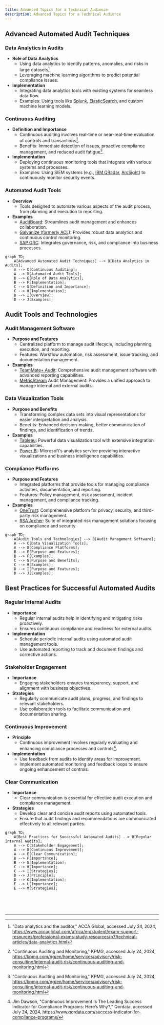 ```yaml
---
title: Advanced Topics for a Technical Audience
description: Advanced Topics for a Technical Audience
---
```




## Advanced Automated Audit Techniques

### Data Analytics in Audits
- **Role of Data Analytics**
  - Using data analytics to identify patterns, anomalies, and risks in large datasets[^1].
  - Leveraging machine learning algorithms to predict potential compliance issues.
- **Implementation**
  - Integrating data analytics tools with existing systems for seamless data flow.
  - Examples: Using tools like [Splunk](https://www.splunk.com/), [ElasticSearch](https://www.elastic.co/), and custom machine learning models.

### Continuous Auditing
- **Definition and Importance**
  - Continuous auditing involves real-time or near-real-time evaluation of controls and transactions[^2].
  - Benefits: Immediate detection of issues, proactive compliance management, and reduced audit fatigue[^3].
- **Implementation**
  - Deploying continuous monitoring tools that integrate with various systems and processes.
  - Examples: Using SIEM systems (e.g., [IBM QRadar](https://www.ibm.com/products/qradar-siem), [ArcSight](https://www.opentext.com/products/arcsight-enterprise-security-manager)) to continuously monitor security events.

### Automated Audit Tools
- **Overview**
  - Tools designed to automate various aspects of the audit process, from planning and execution to reporting.
- **Examples**
  - [AuditBoard](https://www.auditboard.com/): Streamlines audit management and enhances collaboration.
  - [Galvanize (formerly ACL)](https://www.wegalvanize.com/): Provides robust data analytics and continuous control monitoring.
  - [SAP GRC](https://www.sap.com/africa/products/financial-management/grc.html): Integrates governance, risk, and compliance into business processes.

```mermaid
graph TD;
    A[Advanced Automated Audit Techniques] --> B[Data Analytics in Audits];
    A --> C[Continuous Auditing];
    A --> D[Automated Audit Tools];
    B --> E[Role of Data Analytics];
    B --> F[Implementation];
    C --> G[Definition and Importance];
    C --> H[Implementation];
    D --> I[Overview];
    D --> J[Examples];
```

## Audit Tools and Technologies

### Audit Management Software
- **Purpose and Features**
  - Centralized platform to manage audit lifecycle, including planning, execution, and reporting.
  - Features: Workflow automation, risk assessment, issue tracking, and documentation management.
- **Examples**
  - [TeamMate+ Audit](https://www.wolterskluwer.com/en/solutions/teammate/teammate-audit): Comprehensive audit management software with advanced reporting capabilities.
  - [MetricStream](https://www.metricstream.com/) Audit Management: Provides a unified approach to manage internal and external audits.

### Data Visualization Tools
- **Purpose and Benefits**
  - Transforming complex data sets into visual representations for easier interpretation and analysis.
  - Benefits: Enhanced decision-making, better communication of findings, and identification of trends.
- **Examples**
  - [Tableau](https://www.tableau.com/): Powerful data visualization tool with extensive integration capabilities.
  - [Power BI](https://www.microsoft.com/en-us/power-platform/products/power-bi): Microsoft's analytics service providing interactive visualizations and business intelligence capabilities.

### Compliance Platforms
- **Purpose and Features**
  - Integrated platforms that provide tools for managing compliance activities, documentation, and reporting.
  - Features: Policy management, risk assessment, incident management, and compliance tracking.
- **Examples**
  - [OneTrust](https://www.onetrust.com/index/): Comprehensive platform for privacy, security, and third-party risk management.
  - [RSA Archer](https://www.archerirm.com/): Suite of integrated risk management solutions focusing on compliance and security.

```mermaid
graph TD;
    A[Audit Tools and Technologies] --> B[Audit Management Software];
    A --> C[Data Visualization Tools];
    A --> D[Compliance Platforms];
    B --> E[Purpose and Features];
    B --> F[Examples];
    C --> G[Purpose and Benefits];
    C --> H[Examples];
    D --> I[Purpose and Features];
    D --> J[Examples];
```

## Best Practices for Successful Automated Audits

### Regular Internal Audits
- **Importance**
  - Regular internal audits help in identifying and mitigating risks proactively.
  - Ensures continuous compliance and readiness for external audits.
- **Implementation**
  - Schedule periodic internal audits using automated audit management tools.
  - Use automated reporting to track and document findings and corrective actions.

### Stakeholder Engagement
- **Importance**
  - Engaging stakeholders ensures transparency, support, and alignment with business objectives.
- **Strategies**
  - Regularly communicate audit plans, progress, and findings to relevant stakeholders.
  - Use collaboration tools to facilitate communication and documentation sharing.

### Continuous Improvement
- **Principle**
  - Continuous improvement involves regularly evaluating and enhancing compliance processes and controls[^4].
- **Implementation**
  - Use feedback from audits to identify areas for improvement.
  - Implement automated monitoring and feedback loops to ensure ongoing enhancement of controls.

### Clear Communication
- **Importance**
  - Clear communication is essential for effective audit execution and compliance management.
- **Strategies**
  - Develop clear and concise audit reports using automated tools.
  - Ensure that audit findings and recommendations are communicated effectively to all relevant parties.

```mermaid
graph TD;
    A[Best Practices for Successful Automated Audits] --> B[Regular Internal Audits];
    A --> C[Stakeholder Engagement];
    A --> D[Continuous Improvement];
    A --> E[Clear Communication];
    B --> F[Importance];
    B --> G[Implementation];
    C --> H[Importance];
    C --> I[Strategies];
    D --> J[Principle];
    D --> K[Implementation];
    E --> L[Importance];
    E --> M[Strategies];
```

<br /><br /><br />


---

[^1]: "Data analytics and the auditor," ACCA Global, accessed July 24, 2024, https://www.accaglobal.com/africa/en/student/exam-support-resources/professional-exams-study-resources/p7/technical-articles/data-analytics.html
[^2]: "Continuous Auditing and Monitoring," KPMG, accessed July 24, 2024, https://kpmg.com/ng/en/home/services/advisory/risk-consulting/internal-audit-risk/continuous-auditing-and-monitoring.html
[^3]: "Continuous Auditing and Monitoring," KPMG, accessed July 24, 2024, https://kpmg.com/ng/en/home/services/advisory/risk-consulting/internal-audit-risk/continuous-auditing-and-monitoring.html
[^4]: Jim Dawson, "Continuous Improvement Is The Leading Success Indicator for Compliance Programs: Here’s Why?," Qordata, accessed July 24, 2024, https://www.qordata.com/success-indicator-for-compliance-programs/